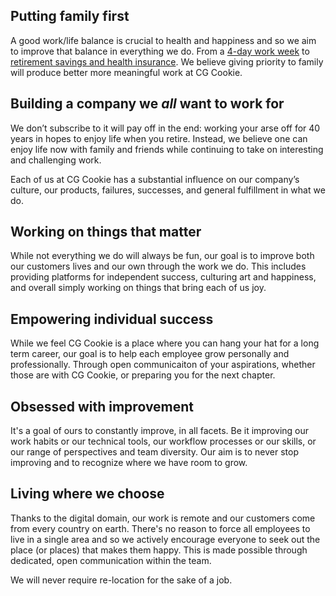 
## Putting family first
A good work/life balance is crucial to health and happiness and so we aim to improve that balance in everything we do. From a [4-day work week](https://github.com/CGCookie/handbook/blob/master/how-we-work.md#4-day-work-week) to [retirement savings and health insurance](https://github.com/CGCookie/handbook/blob/master/benefits.md#employee-benefits). We believe giving priority to family will produce better more meaningful work at CG Cookie. 

## Building a company we *all* want to work for
We don’t subscribe to it will pay off in the end: working your arse off for 40 years in hopes to enjoy life when you retire. Instead, we believe one can enjoy life now with family and friends while continuing to take on interesting and challenging work. 

Each of us at CG Cookie has a substantial influence on our company’s culture, our products, failures, successes, and general fulfillment in what we do. 

## Working on things that matter
While not everything we do will always be fun, our goal is to improve both our customers lives and our own through the work we do. This includes providing platforms for independent success, culturing art and happiness, and overall simply working on things that bring each of us joy.

## Empowering individual success
While we feel CG Cookie is a place where you can hang your hat for a long term career, our goal is to help each employee grow personally and professionally. Through open communicaiton of your aspirations, whether those are with CG Cookie, or preparing you for the next chapter.

## Obsessed with improvement
It's a goal of ours to constantly improve, in all facets. Be it improving our work habits or our technical tools, our workflow processes or our skills, or our range of perspectives and team diversity. Our aim is to never stop improving and to recognize where we have room to grow.

## Living where we choose
Thanks to the digital domain, our work is remote and our customers come from every country on earth. There's no reason to force all employees to live in a single area and so we actively encourage everyone to seek out the place (or places) that makes them happy. This is made possible through dedicated, open communication within the team. 

We will never require re-location for the sake of a job.
